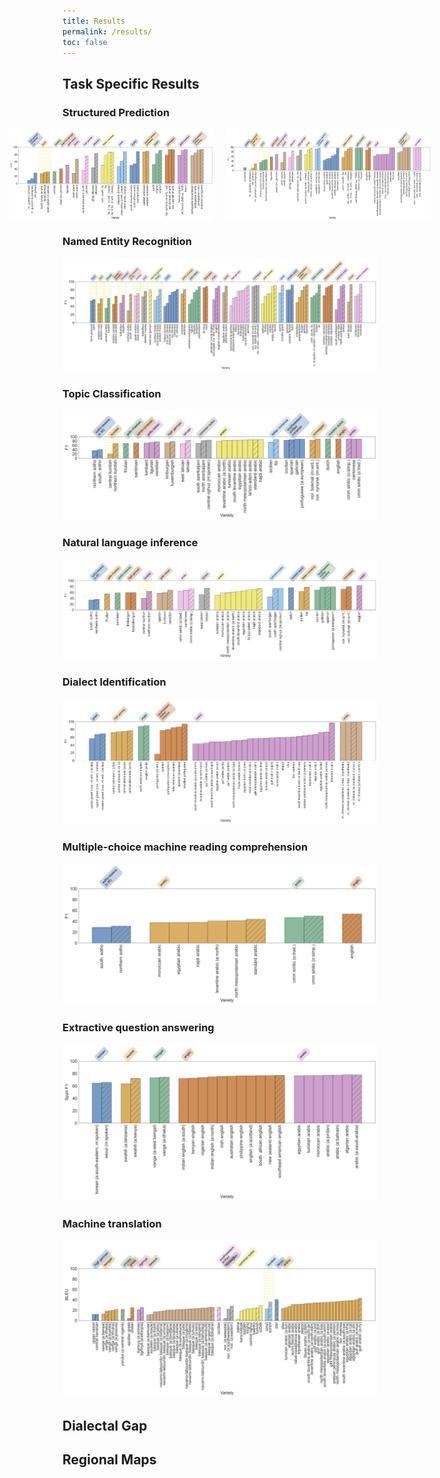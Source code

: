 ```yaml
---
title: Results
permalink: /results/
toc: false
---
```


## Task Specific Results
### Structured Prediction


<div style="display: flex; justify-content: center;">
    <img src="../assets/theme/images/dep.png" style="width: 65%; height: auto; margin-right: 20px;">
    <img src="../assets/theme/images/pos.png" style="width: 65%; height: auto;">
</div>



### Named Entity Recognition
![alt text](../assets/theme/images/ner.png)

### Topic Classification

![alt text](../assets/theme/images/topic.png)


### Natural language inference
![alt text](../assets/theme/images/nli.png)


### Dialect Identification
![alt text](../assets/theme/images/di.png)


### Multiple-choice machine reading comprehension
![alt text](../assets/theme/images/rcmc.png)




### Extractive question answering
![alt text](../assets/theme/images/sdqa-test.png)



### Machine translation
![alt text](../assets/theme/images/mt-dialect.png)



## Dialectal Gap


## Regional Maps